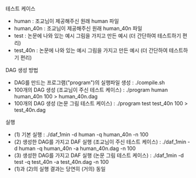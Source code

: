 테스트 케이스
- human : 조교님이 제공해주신 원래 human 파일
- human_40n : 조교님이 제공해주신 원래 human_40n 파일
- test : 논문에 나와 있는 예시 그림을 가지고 만든 예시 (더 간단하여 테스트하기 편리)
- test_40n : 논문에 나와 있는 예시 그림을 가지고 만든 예시 (더 간단하여 테스트하기 편리)

DAG 생성 방법
- DAG를 만드는 프로그램("program")의 실행파일 생성 : ./compile.sh
- 100개의 DAG 생성 (조교님이 주신 테스트 케이스) : ./program human human_40n 100 > human_40n.dag
- 100개의 DAG 생성 (논문 그림 테스트 케이스) : ./program test test_40n 100 > test_40n.dag

실행 
- (1) 기본 실행 : ./daf_1min -d human -q human_40n -n 100
- (2) 생성한 DAG를 가지고 DAF 실행 (조교님이 주신 테스트 케이스) : ./daf_1min -d human -q human_40n -a human_40n.dag -n 100
- (3) 생성한 DAG를 가지고 DAF 실행 (논문 그림 테스트 케이스) : ./daf_1min -d test -q test_40n -a test_40n.dag -n 100
- (1)과 (2)의 실행 결과는 당연히 (거의) 동일
